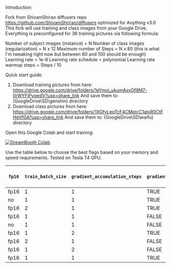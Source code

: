 Introduction:

Fork from ShivamShirao diffusers repo https://github.com/ShivamShrirao/diffusers optimized for Anything v3.0 
This fork will use training and class images from your Google Drive. Everything is preconfigured for 36 training pictures via following formula:

Number of subject images (instance) = N
Number of class images (regularization) = N x 12
Maximum number of Steps = N x 80 (this is what I'm tweaking right now but between 80 and 100 should be enough)
Learning rate = 1e-6
Learning rate schedule = polynomial
Learning rate warmup steps = Steps / 10

Quick start guide:

1) Download training pictures from here: https://drive.google.com/drive/folders/1eYmoi_ukumAsvOf9M7-0rWYFjPyoed1r?usp=share_link
And save them to: (GoogleDrive\SD\genshin) directory
2) Download class pictures from here: https://drive.google.com/drive/folders/1XGfyLeqTcF4CMplcC1atxR0CtFHeVfGA?usp=share_link
And save them to: (GoogleDrive\SD\waifu) directory

Open this Google Colab and start training:

[![DreamBooth Colab](https://colab.research.google.com/assets/colab-badge.svg)](https://colab.research.google.com/github/LuffyThefox/diffusers/blob/main/examples/dreambooth/DreamBooth_Anything.ipynb)

Use the table below to choose the best flags based on your memory and speed requirements. Tested on Tesla T4 GPU.

| `fp16` | `train_batch_size` | `gradient_accumulation_steps` | `gradient_checkpointing` | `use_8bit_adam` | GB VRAM usage | Speed (it/s) |
| ---- | ------------------ | ----------------------------- | ----------------------- | --------------- | ---------- | ------------ |
| fp16 | 1                  | 1                             | TRUE                    | TRUE            | 9.92       | 0.93         |
| no   | 1                  | 1                             | TRUE                    | TRUE            | 10.08      | 0.42         |
| fp16 | 2                  | 1                             | TRUE                    | TRUE            | 10.4       | 0.66         |
| fp16 | 1                  | 1                             | FALSE                   | TRUE            | 11.17      | 1.14         |
| no   | 1                  | 1                             | FALSE                   | TRUE            | 11.17      | 0.49         |
| fp16 | 1                  | 2                             | TRUE                    | TRUE            | 11.56      | 1            |
| fp16 | 2                  | 1                             | FALSE                   | TRUE            | 13.67      | 0.82         |
| fp16 | 1                  | 2                             | FALSE                   | TRUE            | 13.7       | 0.83         |
| fp16 | 1                  | 1                             | TRUE                    | FALSE           | 15.79      | 0.77         |
